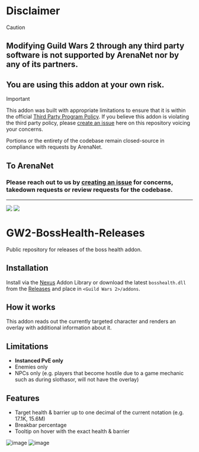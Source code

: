 # Disclaimer
> [!CAUTION]
> ## Modifying Guild Wars 2 through any third party software is not supported by ArenaNet nor by any of its partners.
> ## You are using this addon at your own risk.

> [!IMPORTANT]
> This addon was built with appropriate limitations to ensure that it is within the official [Third Party Program Policy](https://help.guildwars2.com/hc/en-us/articles/360013625034-Policy-Third-Party-Programs).
> If you believe this addon is violating the third party policy, please [create an issue](../../issues) here on this repository voicing your concerns.
> 
> Portions or the entirety of the codebase remain closed-source in compliance with requests by ArenaNet.

## To ArenaNet
### Please reach out to us by [creating an issue](../../issues) for concerns, takedown requests or review requests for the codebase.

---

![](https://img.shields.io/github/v/release/RaidcoreGG/GW2-BossHealth-Releases?style=for-the-badge&labelColor=%23131519&color=%230F79AA)
![](https://img.shields.io/github/downloads/RaidcoreGG/GW2-BossHealth-Releases/total?style=for-the-badge&labelColor=%23131519&color=%230F79AA)

# GW2-BossHealth-Releases
Public repository for releases of the boss health addon.

## Installation
Install via the [Nexus](https://raidcore.gg/Nexus) Addon Library or download the latest `bosshealth.dll` from the [Releases](https://github.com/RaidcoreGG/GW2-BossHealth-Releases/releases) and place in `<Guild Wars 2>/addons`.

## How it works
This addon reads out the currently targeted character and renders an overlay with additional information about it.

## Limitations
- **Instanced PvE only**
- Enemies only
- NPCs only (e.g. players that become hostile due to a game mechanic such as during slothasor, will not have the overlay)

## Features
- Target health & barrier up to one decimal of the current notation (e.g. 17.1K, 15.6M)
- Breakbar percentage
- Tooltip on hover with the exact health & barrier

![image](https://github.com/user-attachments/assets/2ec82830-635f-4ec8-97b3-c7c659b8e501)
![image](https://github.com/user-attachments/assets/3d687550-4fb4-4e2e-b3aa-686459b2e73e)
